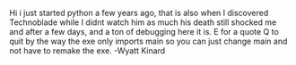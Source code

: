 Hi i just started python a few years ago, that is also when I discovered Technoblade while I didnt watch him as much his death still shocked me and after a few days,   and a ton of debugging here it is.
E for a quote
Q to quit
by the way the exe only imports main so you can just change main and not have to remake the exe.
-Wyatt Kinard
